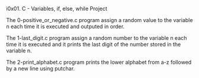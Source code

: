 i0x01. C - Variables, if, else, while Project

The 0-positive_or_negative.c program assign a random value to the variable n each time it is executed and outputed in order.

The 1-last_digit.c program assign a random number to the variable n each time it is executed and it prints the last digit of the number stored in the variable n.

The 2-print_alphabet.c program prints the lower alphabet from a-z followed by a new line using putchar.
